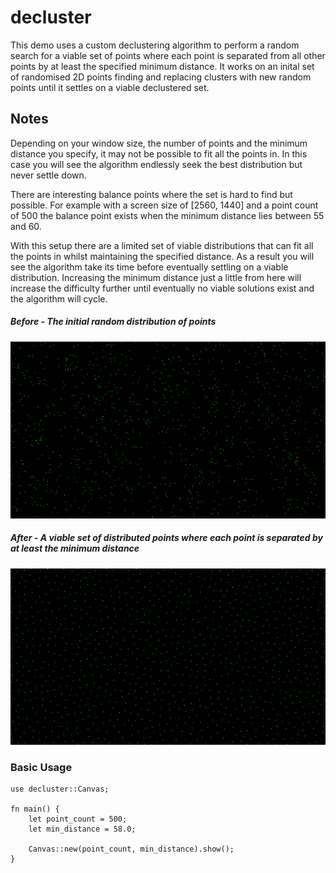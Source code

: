 # decluster

This demo uses a custom declustering algorithm to perform a random search for a viable set of points where each point is separated from all other points by at least the specified minimum distance. It  works on an inital set of randomised 2D points finding and replacing clusters with new random points until it settles on a viable declustered set.

## Notes
Depending on your window size, the number of points and the minimum distance you specify, it may not be possible to fit all the points in. In this case you will see the algorithm
endlessly seek the best distribution but never settle down.

There are interesting balance points where the set is hard to find but possible. For example with a screen size of [2560, 1440] and a point count of 500 the balance point exists
when the minimum distance lies between 55 and 60.

With this setup there are a limited set of viable distributions that can fit all the points in whilst maintaining the specified distance. As a result you will see the algorithm
take its time before eventually settling on a viable distribution. Increasing the minimum distance just a little from here will increase the difficulty further until eventually
no viable solutions exist and the algorithm will cycle.

##### Before - The initial random distribution of points
![Before](decluster_before.png)
##### After - A viable set of distributed points where each point is separated by at least the minimum distance
![After](decluster_after.png)

### Basic Usage

```
use decluster::Canvas;

fn main() {
    let point_count = 500;
    let min_distance = 58.0;

    Canvas::new(point_count, min_distance).show();
}

```
